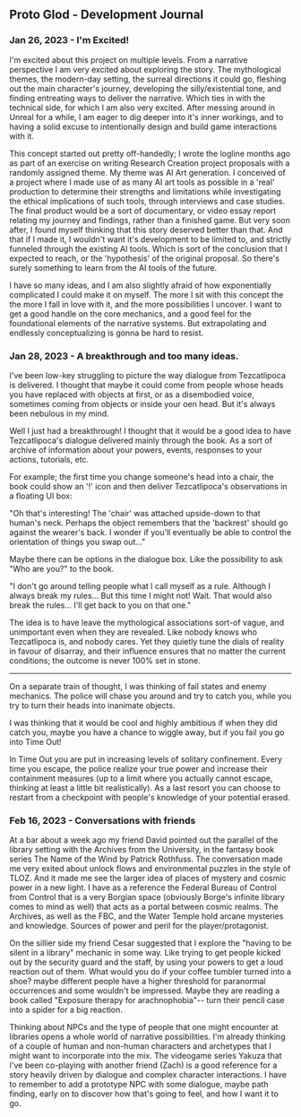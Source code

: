## Proto Glod - Development Journal

### Jan 26, 2023 - I'm Excited!

I'm excited about this project on multiple levels. From a narrative perspective I am very excited about exploring the story. The mythological themes, the modern-day setting, the surreal directions it could go, fleshing out the main character's journey, developing the silly/existential tone, and finding entreating ways to deliver the narrative. Which ties in with the technical side, for which I am also very excited. After messing around in Unreal for a while, I am eager to dig deeper into it's inner workings, and to having a solid excuse to intentionally design and build game interactions with it. 

This concept started out pretty off-handedly; I wrote the logline months ago as part of an exercise on writing Research Creation project proposals with a randomly assigned theme. My theme was AI Art generation. I conceived of a project where I made use of as many AI art tools as possible in a 'real' production to determine their strengths and limitations while investigating the ethical implications of such tools, through interviews and case studies. The final product would be a sort of documentary, or video essay report relating my journey and findings, rather than a finished game. But very soon after, I found myself thinking that this story deserved better than that. And that if I made it, I wouldn't want it's development to be limited to, and strictly funneled through the existing AI tools. Which is sort of the conclusion that I expected to reach, or the 'hypothesis' of the original proposal. So there's surely something to learn from the AI tools of the future.

I have so many ideas, and I am also slightly afraid of how exponentially complicated I could make it on myself. The more I sit with this concept the the more I fall in love with it, and the more possibilities I uncover.  I want to get a good handle on the core mechanics, and a good feel for the foundational elements of the narrative systems. But extrapolating and endlessly conceptualizing is gonna be hard to resist.

### Jan 28, 2023 - A breakthrough and too many ideas.

I've been low-key struggling to picture the way dialogue from Tezcatlipoca is delivered. I thought that maybe it could come from people whose heads you have replaced with objects at first, or as a disembodied voice, sometimes coming from objects or inside your oen head. But it's always been nebulous in my mind. 

Well I just had a breakthrough! I thought that it would be a good idea to have Tezcatlipoca's dialogue delivered mainly through the book. As a sort of archive of information about your powers, events, responses to your actions, tutorials, etc. 

For example; the first time you change someone's head into a chair, the book could show an '!' icon and then deliver Tezcatlipoca's observations in a floating UI box:

"Oh that's interesting! The 'chair' was attached upside-down to that human's neck. Perhaps the object remembers that the 'backrest' should go against the wearer's back. I wonder if you'll eventually be able to control the orientation of things you swap out..." 

Maybe there can be options in the dialogue box. Like the possibility to ask "Who are you?" to the book.

"I don't go around telling people what I call myself as a rule. Although I always break my rules... But this time I might not! Wait. That would also break the rules... I'll get back to you on that one."

The idea is to have leave the mythological associations sort-of vague, and unimportant even when they are revealed. Like nobody knows who Tezcatlipoca is, and nobody cares. Yet they quietly tune the dials of reality in favour of disarray, and their influence ensures that no matter the current conditions; the outcome is never 100% set in stone.

---
On a separate train of thought, I was thinking of fail states and enemy mechanics. The police will chase you around and try to catch you, while you try to turn their heads into inanimate objects.

I was thinking that it would be cool and highly ambitious if when they did catch you, maybe you have a chance to wiggle away, but if you fail you go into Time Out! 

In Time Out you are put in increasing levels of solitary confinement. Every time you escape, the police realize your true power and increase their containment measures (up to a limit where you actually cannot escape, thinking at least a little bit realistically). As a last resort you can choose to restart from a checkpoint with people's knowledge of your potential erased.

### Feb 16, 2023 - Conversations with friends

At a bar about a week ago my friend David pointed out the parallel of the library setting with the Archives from the University, in the fantasy book series The Name of the Wind by Patrick Rothfuss. The conversation made me very exited about unlock flows and environmental puzzles in the style of TLOZ. And it made me see the larger idea of  places of mystery and cosmic power in a new light. I have as a reference the Federal Bureau of Control from Control that is a very Borgian space (obviously Borge's infinite library comes to mind as well) that acts as a portal between cosmic realms. The Archives, as well as the FBC, and the Water Temple hold arcane mysteries and knowledge. Sources of power and peril for the player/protagonist.

On the sillier side my friend Cesar suggested that I explore the "having to be silent in a library" mechanic in some way. Like trying to get people kicked out by the security guard and the staff, by using your powers to get a loud reaction out of them. What would you do if your coffee tumbler turned into a shoe? maybe different people have a higher threshold for paranormal occurrences and some wouldn't be impressed. Maybe they are reading a book called "Exposure therapy for arachnophobia"-- turn their pencil case into a spider for a big reaction.

Thinking about NPCs and the type of people that one might encounter at libraries opens a whole world of narrative possibilities. I'm already thinking of a couple of human and non-human characters and archetypes that I might want to incorporate into the mix. The videogame series Yakuza that I've been co-playing with another friend (Zach) is a good reference for a story heavily driven by dialogue and complex character interactions. I have to remember to add a prototype NPC with some dialogue, maybe path finding, early on to discover how that's going to feel, and how I want it to go.
